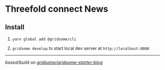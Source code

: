 # Threefold connect News


## Install

1. `yarn global add @gridsome/cli`

2. `gridsome develop` to start local dev server at `http://localhost:8080`

***

*based/build on [gridsome/gridsome-starter-blog](https://github.com/gridsome/gridsome-starter-blog)*
